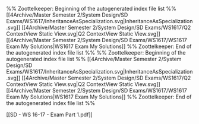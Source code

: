 %% Zoottelkeeper: Beginning of the autogenerated index file list  %%
 [[4Archive/Master Semester 2/System Design/SD Exams/WS1617/InheritanceAsSpecialization.svg|InheritanceAsSpecialization.svg]]
 [[4Archive/Master Semester 2/System Design/SD Exams/WS1617/Q2 ContextView Static View.svg|Q2 ContextView Static View.svg]]
 [[4Archive/Master Semester 2/System Design/SD Exams/WS1617/WS1617 Exam My Solutions|WS1617 Exam My Solutions]]
%% Zoottelkeeper: End of the autogenerated index file list  %%
%% Zoottelkeeper: Beginning of the autogenerated index file list  %%
 [[4Archive/Master Semester 2/System Design/SD Exams/WS1617/InheritanceAsSpecialization.svg|InheritanceAsSpecialization.svg]]
 [[4Archive/Master Semester 2/System Design/SD Exams/WS1617/Q2 ContextView Static View.svg|Q2 ContextView Static View.svg]]
 [[4Archive/Master Semester 2/System Design/SD Exams/WS1617/WS1617 Exam My Solutions|WS1617 Exam My Solutions]]
%% Zoottelkeeper: End of the autogenerated index file list  %%

[[SD - WS 16-17 - Exam Part 1.pdf]]